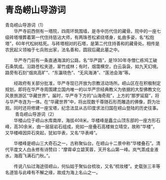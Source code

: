# 青岛崂山导游词
青岛崂山导游词（1）  
　　华严寺前西侧有一塔院，四周环筑围墙，是寺中历代住的藏骨。院中的一座七级砖塔埋葬着第一代住持慈沾大师，有两珠苍松紧绕塔身，虬曲多姿，名“松抱塔”，60年代松树枯死。与砖塔相对的石塔，是第二代住持善和的藏骨处。相传是农民起义领袖于七兵败出家，法名善和，圆寂后藏此墓之中。

　　华严寺门前有一条直通海滨的公路，名“华严路”，是1930年寺僧仁栋鸠工破石条筑成。沿路苍松夹道，翠竹成林；有时，烟霭横空，白云袅袅，如九天幻境。路旁有石刻“烟岚高旷”、“东瀛晓色”、“无风海涛”、“莲池会海”等。

　　经政府有关部分批准，华严寺现已开放为宗教活动场所。崂山区在在积极制定规划，即将在华严寺周围建立国内唯一的以华严宗经典教义为依据的大型佛教文化风景旅游区“华藏世界”。届时，华严寺下方的“山海奇观”，上方的“那罗延窟”，将与华严寺连为一体。在“华藏世界”中，将出现数千尊随石形而雕造的佛像，蔚为壮观。同时还将修建一座宝塔，纪念法显从古印度求法归国在崂山登陆的历史往事。
　　
青岛崂山导游词（2）  
　　华楼山位于崂山水库南岸，海拔408米。华楼峰是矗立山顶东部的一座方形石峰，高30余米，由一层层岩石组成，宛如一座叠石高楼耸立晴空，故称“华楼”，又华楼峰因异石突起，犹如华表，又名“华表峰”。

　　华楼峰是崂山三大奇石之一，古称聚仙台。在崂山十二景中称“华楼叠石”。清代平度文人白永修有诗赞曰：“摩霄卓立碧芙蓉，天开名山第一峰。岚气蒸成金液水，海霞飞满石门秋。”。

　　传说八仙过海途径崂山，何仙姑于聚仙台梳妆，又名“梳妆楼”。史载张三丰等名道皆与此峰有不解之缘，故成为海上名山之一。